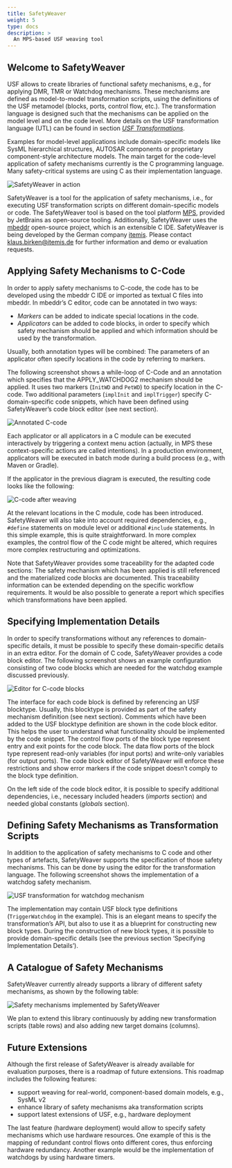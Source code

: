 ```yaml
---
title: SafetyWeaver
weight: 5
type: docs
description: >
  An MPS-based USF weaving tool
---
```



## Welcome to SafetyWeaver

USF allows to create libraries of functional safety mechanisms, e.g., for applying DMR, TMR or Watchdog mechanisms. These mechanisms are defined as model-to-model transformation scripts, using the definitions of the USF metamodel (blocks, ports, control flow, etc.). The transformation language is designed such that the mechanisms can be applied on the model level and on the code level. More details on the USF transformation language (UTL) can be found in section [*USF Transformations*](/concepts/transformations).

Examples for model-level applications include domain-specific models like SysML hierarchical structures, AUTOSAR components or proprietary component-style architecture models. The main target for the code-level application of safety mechanisms currently is the C programming language. Many safety-critical systems are using C as their implementation language. 

![SafetyWeaver in action](SafetyWeaver_Screenshot1.png "SafetyWeaver in action")

SafetyWeaver is a tool for the application of safety mechanisms, i.e., for executing USF transformation scripts on different domain-specific models or code. The SafetyWeaver tool is based on the tool platform [MPS](https://www.jetbrains.com/mps/), provided by JetBrains as open-source tooling. Additionally, SafetyWeaver uses the [mbeddr](http://mbeddr.com) open-source project, which is an extensible C IDE. SafetyWeaver is being developed by the German company [itemis](https://www.itemis.com/en/it-services/methods-and-tools/). Please contact klaus.birken@itemis.de for further information and demo or evaluation requests. 


## Applying Safety Mechanisms to C-Code

In order to apply safety mechanisms to C-code, the code has to be developed using the mbeddr C IDE or imported as textual C files into mbeddr. In mbeddr’s C editor, code can be annotated in two ways: 

- *Markers* can be added to indicate special locations in the code. 
- *Applicators* can be added to code blocks, in order to specify which safety mechanism should be applied and which information should be used by the transformation. 

Usually, both annotation types will be combined: The parameters of an applicator often specify locations in the code by referring to markers. 

The following screenshot shows a while-loop of C-Code and an annotation which specifies that the APPLY_WATCHDOG2 mechanism should be applied. It uses two markers (`InitWD` and `PetWD`) to specify location in the C-code. Two additional parameters (`implInit` and `implTrigger`) specify C-domain-specific code snippets, which have been defined using SafetyWeaver’s code block editor (see next section). 

![Annotated C-code](CodeWithAnnotation.png "Annotated C-code")

Each applicator or all applicators in a C module can be executed interactively by triggering a context menu action (actually, in MPS these context-specific actions are called intentions). In a production environment, applicators will be executed in batch mode during a build process (e.g., with Maven or Gradle). 

If the applicator in the previous diagram is executed, the resulting code looks like the following:

![C-code after weaving](CodeAfterWeaving.png "C-code after weaving")

At the relevant locations in the C module, code has been introduced. SafetyWeaver will also take into account required dependencies, e.g., `#define` statements on module level or additional `#include` statements. In this simple example, this is quite straightforward. In more complex examples, the control flow of the C code might be altered, which requires more complex restructuring and optimizations. 

Note that SafetyWeaver provides some traceability for the adapted code sections: The safety mechanism which has been applied is still referenced and the materialized code blocks are documented. This traceability information can be extended depending on the specific workflow requirements. It would be also possible to generate a report which specifies which transformations have been applied. 

## Specifying Implementation Details

In order to specify transformations without any references to domain-specific details, it must be possible to specify these domain-specific details in an extra editor. For the domain of C code, SafetyWeaver provides a code block editor. The following screenshot shows an example configuration consisting of two code blocks which are needed for the watchdog example discussed previously. 

![Editor for C-code blocks](CodeBlockEditor.png "Editor for C-code blocks")

The interface for each code block is defined by referencing an USF blocktype. Usually, this blocktype is provided as part of the safety mechanism definition (see next section). Comments which have been added to the USF blocktype definition are shown in the code block editor. This helps the user to understand what functionality should be implemented by the code snippet. 
The control flow ports of the block type represent entry and exit points for the code block. The data flow ports of the block type represent read-only variables (for input ports) and write-only variables (for output ports). The code block editor of SafetyWeaver will enforce these restrictions and show error markers if the code snippet doesn’t comply to the block type definition. 

On the left side of the code block editor, it is possible to specify additional dependencies, i.e., necessary included headers (*imports* section) and needed global constants (*globals* section). 

## Defining Safety Mechanisms as Transformation Scripts 

In addition to the application of safety mechanisms to C code and other types of artefacts, SafetyWeaver supports the specification of those safety mechanisms. This can be done by using the editor for the transformation language. The following screenshot shows the implementation of a watchdog safety mechanism. 

![USF transformation for watchdog mechanism](WatchdogTransformation.png "USF transformation for watchdog mechanism")

The implementation may contain USF block type definitions (`TriggerWatchdog` in the example). This is an elegant means to specify the transformation’s API, but also to use it as a blueprint for constructing new block types. During the construction of new block types, it is possible to provide domain-specific details (see the previous section ‘Specifying Implementation Details’). 

## A Catalogue of Safety Mechanisms 

SafetyWeaver currently already supports a library of different safety mechanisms, as shown by the following table: 

![Safety mechanisms implemented by SafetyWeaver](ImplementedMechanisms.png "Mechanisms implemented by SafetyWeaver")

We plan to extend this library continuously by adding new transformation scripts (table rows) and also adding new target domains (columns). 

## Future Extensions 

Although the first release of SafetyWeaver is already available for evaluation purposes, there is a roadmap of future extensions. This roadmap includes the following features: 

- support weaving for real-world, component-based domain models, e.g., SysML v2 
- enhance library of safety mechanisms aka transformation scripts 
- support latest extensions of USF, e.g., hardware deployment 

The last feature (hardware deployment) would allow to specify safety mechanisms which use hardware resources. One example of this is the mapping of redundant control flows onto different cores, thus enforcing hardware redundancy. Another example would be the implementation of watchdogs by using hardware timers.


